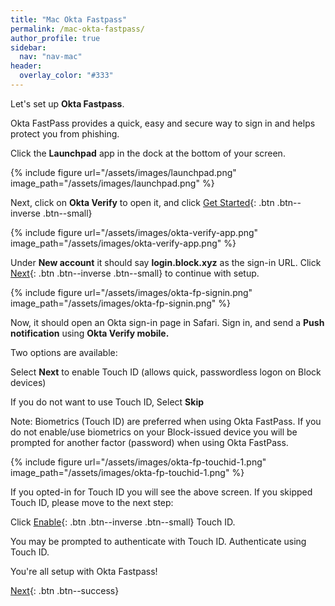 ```yaml
---
title: "Mac Okta Fastpass"
permalink: /mac-okta-fastpass/
author_profile: true
sidebar:
  nav: "nav-mac"
header:
  overlay_color: "#333"
---
```

Let's set up __Okta Fastpass__. 

Okta FastPass provides a quick, easy and secure way to sign in and helps protect you from phishing.

Click the __Launchpad__ app in the dock at the bottom of your screen.

{% include figure url="/assets/images/launchpad.png" image_path="/assets/images/launchpad.png" %}

Next, click on __Okta Verify__ to open it, and click [Get Started](){: .btn .btn--inverse .btn--small}

{% include figure url="/assets/images/okta-verify-app.png" image_path="/assets/images/okta-verify-app.png" %}

Under __New account__ it should say __login.block.xyz__ as the sign-in URL. 
Click [Next](){: .btn .btn--inverse .btn--small} to continue with setup.

{% include figure url="/assets/images/okta-fp-signin.png" image_path="/assets/images/okta-fp-signin.png" %}

Now, it should open an Okta sign-in page in Safari. Sign in, and send a __Push notification__ using __Okta Verify mobile.__


Two options are available:

Select __Next__ to enable Touch ID (allows quick, passwordless logon on Block devices)

If you do not want to use Touch ID, Select __Skip__

Note: Biometrics (Touch ID) are preferred when using Okta FastPass. If you do not enable/use biometrics on your Block-issued device you will be prompted for another factor (password) when using Okta FastPass. 


{% include figure url="/assets/images/okta-fp-touchid-1.png" image_path="/assets/images/okta-fp-touchid-1.png" %}

If you opted-in for Touch ID you will see the above screen. If you skipped Touch ID, please move to the next step:

Click [Enable](){: .btn .btn--inverse .btn--small} Touch ID.

You may be prompted to authenticate with Touch ID. Authenticate using Touch ID.

You're all setup with Okta Fastpass! 

[Next](/mac-chrome){: .btn .btn--success} 
